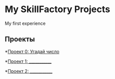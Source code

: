# My SkillFactory Projects
My first experience
## Проекты
*[Проект 0: Угадай число](https://github.com/BitsToByte/Subspace/tree/main/guess-number-task)

*[Проект 1: ___________]()

*[Проект 2: ___________]()
